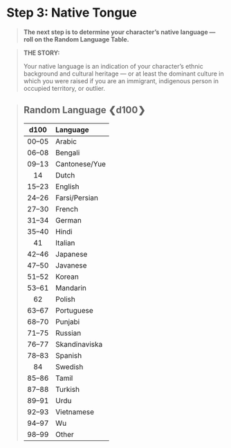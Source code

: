 # Step 3: Native Tongue

<div class="no-margin">
<blockquote class="header-bg">

**The next step is to determine your character’s native language — roll on the Random Language Table.**

</blockquote>

<blockquote>

**THE STORY:**

Your native language is an indication of your character’s ethnic background and cultural heritage — or at least the dominant culture in which you were raised if you are an immigrant, indigenous person in occupied territory, or outlier.

</blockquote>
</div>

<blockquote class="table">

## Random Language ❮d100❯

<div class="tnw1">

<!--sort-->

| d100<!--sort-n00--> | Language<!--sort-by--> |
| :--------------: | :---------------- |
|      00–05       | Arabic            |
|      06–08       | Bengali           |
|      09–13       | Cantonese/Yue     |
|        14        | Dutch             |
|      15–23       | English           |
|      24–26       | Farsi/Persian     |
|      27–30       | French            |
|      31–34       | German            |
|      35–40       | Hindi             |
|        41        | Italian           |
|      42–46       | Japanese          |
|      47–50       | Javanese          |
|      51–52       | Korean            |
|      53–61       | Mandarin          |
|        62        | Polish            |
|      63–67       | Portuguese        |
|      68–70       | Punjabi           |
|      71–75       | Russian           |
|      76–77       | Skandinaviska     |
|      78–83       | Spanish           |
|        84        | Swedish           |
|      85–86       | Tamil             |
|      87–88       | Turkish           |
|      89–91       | Urdu              |
|      92–93       | Vietnamese        |
|      94–97       | Wu                |
|      98–99       | Other<!--sort-fixed--> |

</div>
</blockquote>
